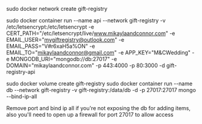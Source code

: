 sudo docker network create gift-registry

sudo docker container run --name api --network gift-registry -v /etc/letsencrypt:/etc/letsencrypt -e CERT_PATH="/etc/letsencrypt/live/www.mikaylaandconnor.com" -e EMAIL_USER="mygiftregistry@outlook.com" -e EMAIL_PASS="V#r6xaH5a%ON" -e EMAIL_TO="mikaylaandconnor@gmail.com" -e APP_KEY="M&CWedding" -e MONGODB_URI="mongodb://db:27017" -e DOMAIN="mikaylaandconnor.com" -p 443:4000 -p 80:3000 -d gift-registry-api 

sudo docker volume create gift-registry
sudo docker container run --name db --network gift-registry -v gift-registry:/data/db -d -p 27017:27017  mongo --bind-ip-all

Remove port and bind ip all if you're not exposing the db for adding items, also you'll need to open up a firewall for port 27017 to allow access

